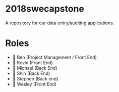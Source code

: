 # 2018swecapstone
A repository for our data entry/auditing applications.

# Roles
* :calendar: Ben (Project Management / Front End) 
* :iphone: Kevin (Front End)
* :floppy_disk: Michael	(Back End)
* :floppy_disk: Shin	(Back End)
* :floppy_disk: Stephen	(Back end)
* :iphone: Wesley (Front End)
